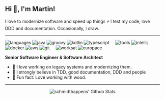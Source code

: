 ## Hi 👋, I'm Martin! &nbsp;&nbsp; 
I love to modernize software and speed up things ⚡ I test my code, love DDD and documentation. Occasionally, I draw.

----

![languages](https://img.shields.io/static/v1?label=&message=languages:&color=3e5066&style=flat-square)
![java](https://img.shields.io/static/v1?logo=java&label=&message=java&color=DDD&logoColor=3e5066&style=flat-square&link=)
![groovy](https://img.shields.io/static/v1?logo=apache-groovy&label=&message=groovy&color=DDD&logoColor=3e5066&style=flat-square)
![kotlin](https://img.shields.io/static/v1?logo=kotlin&label=&message=kotlin&color=DDD&style=flat-square)
![typescript](https://img.shields.io/static/v1?logo=typescript&label=&message=typescript&color=DDD&style=flat-square)
&nbsp;&nbsp;&nbsp;
![tools](https://img.shields.io/static/v1?label=&message=tools:&color=ffdc86&style=flat-square)
![intellij](https://img.shields.io/static/v1?logo=intellij-idea&label=&message=intellij-idea&color=DDD&logoColor=3e5066&style=flat-square)
![docker](https://img.shields.io/static/v1?logo=docker&label=&message=docker&color=DDD&style=flat-square)
![aws](https://img.shields.io/static/v1?logo=amazon-aws&label=&message=amazon-aws&color=DDD&logoColor=3e5066&style=flat-square)
![git](https://img.shields.io/static/v1?logo=git&label=&message=git&color=DDD&logoColor=3e5066&style=flat-square)
&nbsp;&nbsp;&nbsp;
![worksat](https://img.shields.io/static/v1?label=&message=works@:&color=ed7455&style=flat-square)
![europace](https://img.shields.io/static/v1?label=&message=europace&color=DDD&logoColor=3e5066&style=flat-square)

**Senior Software Engineer & Software Architect** 

- 🔭 I love working on legacy systems and modernizing them.
- 🌱 I strongly believe in TDD, good documentation, DDD and people
- 🌲 Fun fact: Love working with wood.

----

<div style="text-align:center"><img align="center" alt="schmidthappens' Github Stats" src="https://github-readme-stats.vercel.app/api?username=schmidthappens&show_icons=true&hide_border=true" /></div>
